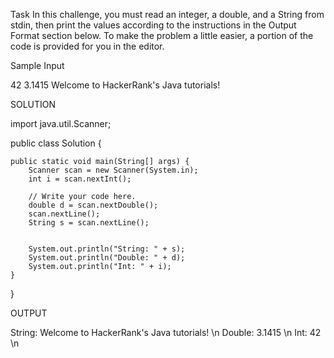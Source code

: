 Task 
In this challenge, you must read an integer, a double, and a String from stdin, then print the values according to the instructions in the Output Format section below. To make the problem a little easier, a portion of the code is provided for you in the editor.

Sample Input

42
3.1415
Welcome to HackerRank's Java tutorials!


SOLUTION  

import java.util.Scanner;

public class Solution {

    public static void main(String[] args) {
        Scanner scan = new Scanner(System.in);
        int i = scan.nextInt();

        // Write your code here.
        double d = scan.nextDouble();
        scan.nextLine();
        String s = scan.nextLine();
        

        System.out.println("String: " + s);
        System.out.println("Double: " + d);
        System.out.println("Int: " + i);
    }
}


OUTPUT 
  
  String: Welcome to HackerRank's Java tutorials! \\n
  Double: 3.1415 \n
  Int: 42 \n

